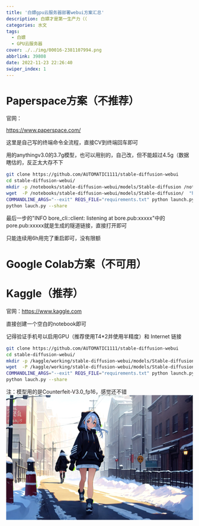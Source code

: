 ```yaml
---
title: '白嫖gpu云服务器部署webui方案汇总'
description: 白嫖才是第一生产力（（
categories: 水文
tags:
  - 白嫖
  - GPU云服务器
cover: ./../img/00016-2381107994.png
abbrlink: 39808
date: 2022-11-23 22:26:40
swiper_index: 1
---
```

# Paperspace方案（不推荐）

官网：

https://www.paperspace.com/

这里是自己写的终端命令全流程，直接CV到终端回车即可

用的anythingv3.0的3.7g模型，也可以用别的，自己改，但不能超过4.5g（数据瞎估的，反正太大存不下

```bash
git clone https://github.com/AUTOMATIC1111/stable-diffusion-webui
cd stable-diffusion-webui/
mkdir -p /notebooks/stable-diffusion-webui/models/Stable-diffusion /notebooks/stable-diffusion-webui/models/hypernetworks
wget  -P /notebooks/stable-diffusion-webui/models/Stable-diffusion/  "https://huggingface.co/Linaqruf/anything-v3.0/resolve/main/Anything-V3.0-pruned.ckpt"
COMMANDLINE_ARGS="--exit" REQS_FILE="requirements.txt" python launch.py
python lauch.py --share
```
最后一步的"INFO bore_cli::client: listening at bore.pub:xxxxx"中的pore.pub:xxxxx就是生成的隧道链接，直接打开即可

只能连续用6h用完了重启即可，没有限额

# Google Colab方案（不可用）

# Kaggle（推荐）

官网：https://www.kaggle.com

直接创建一个空白的notebook即可

记得验证手机号以启用GPU（推荐使用T4*2并使用半精度）和 Internet 链接


```bash
git clone https://github.com/AUTOMATIC1111/stable-diffusion-webui
cd stable-diffusion-webui/
mkdir -p /kaggle/working/stable-diffusion-webui/models/Stable-diffusion /notebooks/stable-diffusion-webui/models/hypernetworks
wget  -P /kaggle/working/stable-diffusion-webui/models/Stable-diffusion/  "https://huggingface.co/gsdf/Counterfeit-V3.0/resolve/main/Counterfeit-V3.0_fp16.safetensors"
COMMANDLINE_ARGS="--exit" REQS_FILE="requirements.txt" python launch.py
python lauch.py --share
```
注：模型用的是Counterfeit-V3.0_fp16，感觉还不错
![2381107994](./../img/00016-2381107994.png)